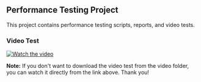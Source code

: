 ## Performance Testing Project

This project contains performance testing scripts, reports, and video tests.

### Video Test
[![Watch the video](https://cdn.loom.com/sessions/thumbnails/example-thumbnail.jpg)](https://www.loom.com/share/example-link)

**Note:** If you don't want to download the video test from the video folder, you can watch it directly from the link above. Thank you!
